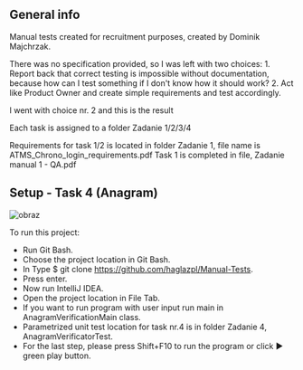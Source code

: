## General info
Manual tests created for recruitment purposes, created by Dominik Majchrzak.

There was no specification provided, so I was left with two choices:
    1. Report back that correct testing is impossible without documentation, because 
        how can I test something if I don't know how it should work?
    2. Act like Product Owner and create simple requirements and test accordingly.

I went with choice nr. 2 and this is the result

Each task is assigned to a folder Zadanie 1/2/3/4

Requirements for task 1/2 is located in folder Zadanie 1, file name is ATMS_Chrono_login_requirements.pdf
Task 1 is completed in file, Zadanie manual 1 - QA.pdf


## Setup - Task 4 (Anagram)
![obraz](https://github.com/haglazpl/Manual-Tests/assets/36937498/151c14c1-e070-43c4-b9ee-8c4e103d143d)

To run this project:

* Run Git Bash.
* Choose the project location in Git Bash.
* In Type $ git clone https://github.com/haglazpl/Manual-Tests.
* Press enter.
* Now run IntelliJ IDEA.
* Open the project location in File Tab.
* If you want to run program with user input run main in AnagramVerificationMain class.
* Parametrized unit test location for task nr.4 is in folder Zadanie 4, AnagramVerificatorTest.
* For the last step, please press Shift+F10 to run the program or click ▶ green play button.
